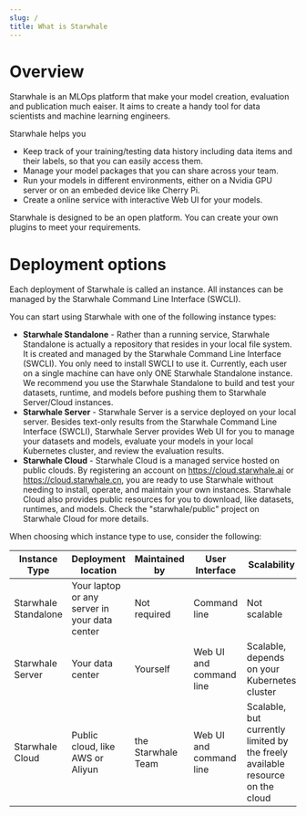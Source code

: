 ```yaml
---
slug: /
title: What is Starwhale
---
```


# Overview

Starwhale is an MLOps platform that make your model creation, evaluation and publication much eaiser. It aims to create a handy tool for data scientists and machine learning engineers.

Starwhale helps you

* Keep track of your training/testing data history including data items and their labels, so that you can easily access them.
* Manage your model packages that you can share across your team.
* Run your models in different environments, either on a Nvidia GPU server or on an embeded device like Cherry Pi.
* Create a online service with interactive Web UI for your models.

Starwhale is designed to be an open platform. You can create your own plugins to meet your requirements.

# Deployment options

Each deployment of Starwhale is called an instance. All instances can be managed by the Starwhale Command Line Interface (SWCLI).

You can start using Starwhale with one of the following instance types:

* **Starwhale Standalone** - Rather than a running service, Starwhale Standalone is actually a repository that resides in your local file system. It is created and managed by the Starwhale Command Line Interface (SWCLI). You only need to install SWCLI to use it. Currently, each user on a single machine can have only ONE Starwhale Standalone instance. We recommend you use the Starwhale Standalone to build and test your datasets, runtime, and models before pushing them to Starwhale Server/Cloud instances.
* **Starwhale Server** - Starwhale Server is a service deployed on your local server. Besides text-only results from the Starwhale Command Line Interface (SWCLI), Starwhale Server provides Web UI for you to manage your datasets and models, evaluate your models in your local Kubernetes cluster, and review the evaluation results.
* **Starwhale Cloud** - Starwhale Cloud is a managed service hosted on public clouds. By registering an account on <https://cloud.starwhale.ai> or <https://cloud.starwhale.cn>, you are ready to use Starwhale without needing to install, operate, and maintain your own instances. Starwhale Cloud also provides public resources for you to download, like datasets, runtimes, and models. Check the "starwhale/public" project on Starwhale Cloud for more details.

When choosing which instance type to use, consider the following:

| Instance Type | Deployment location | Maintained by | User Interface | Scalability |
| ------------- | ------------- |  ------------- |  ------------- | ------------- |
| Starwhale Standalone | Your laptop or any server in your data center | Not required | Command line | Not scalable |
| Starwhale Server | Your data center | Yourself | Web UI and command line | Scalable, depends on your Kubernetes cluster |
| Starwhale Cloud | Public cloud, like AWS or Aliyun | the Starwhale Team  |Web UI and command line | Scalable, but currently limited by the freely available resource on the cloud |
